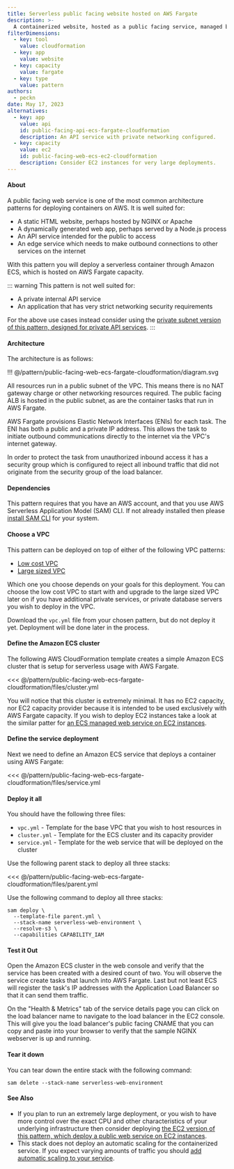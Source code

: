 ```yaml
---
title: Serverless public facing website hosted on AWS Fargate
description: >-
  A containerized website, hosted as a public facing service, managed by ECS, hosted on serverless AWS Fargate capacity
filterDimensions:
  - key: tool
    value: cloudformation
  - key: app
    value: website
  - key: capacity
    value: fargate
  - key: type
    value: pattern
authors:
  - peckn
date: May 17, 2023
alternatives:
  - key: app
    value: api
    id: public-facing-api-ecs-fargate-cloudformation
    description: An API service with private networking configured.
  - key: capacity
    value: ec2
    id: public-facing-web-ecs-ec2-cloudformation
    description: Consider EC2 instances for very large deployments.
---
```


#### About

A public facing web service is one of the most common architecture patterns for deploying containers on AWS. It is well suited for:

- A static HTML website, perhaps hosted by NGINX or Apache
- A dynamically generated web app, perhaps served by a Node.js process
- An API service intended for the public to access
- An edge service which needs to make outbound connections to other services on the internet

With this pattern you will deploy a serverless container through Amazon ECS, which is hosted on AWS Fargate capacity.

::: warning
This pattern is not well suited for:

- A private internal API service
- An application that has very strict networking security requirements

For the above use cases instead consider using the [private subnet version of this pattern, designed for private API services](public-facing-api-ecs-fargate-cloudformation).
:::

#### Architecture

The architecture is as follows:

!!! @/pattern/public-facing-web-ecs-fargate-cloudformation/diagram.svg

All resources run in a public subnet of the VPC. This means there is no NAT gateway charge or other networking resources required. The public facing ALB is hosted in the public subnet, as are the container tasks that run in AWS Fargate.

AWS Fargate provisions Elastic Network Interfaces (ENIs) for each task. The ENI has both a public and a private IP address. This allows the task to initiate outbound communications directly to the internet via the VPC's internet gateway.

In order to protect the task from unauthorized inbound access it has a security group which is configured to reject all inbound traffic that did not originate from the security group of the load balancer.

#### Dependencies

This pattern requires that you have an AWS account, and that you use AWS Serverless Application Model (SAM) CLI. If not already installed then please [install SAM CLI](https://docs.aws.amazon.com/serverless-application-model/latest/developerguide/install-sam-cli.html) for your system.

#### Choose a VPC

This pattern can be deployed on top of either of the following VPC patterns:

- [Low cost VPC](/low-cost-vpc-amazon-ecs-cluster)
- [Large sized VPC](/large-vpc-for-amazon-ecs-cluster)

Which one you choose depends on your goals for this deployment. You can choose the low cost VPC to start with and upgrade to the large sized VPC later on if you have additional private services, or private database servers you wish to deploy in the VPC.

Download the `vpc.yml` file from your chosen pattern, but do not deploy it yet. Deployment will be done later in the process.

#### Define the Amazon ECS cluster

The following AWS CloudFormation template creates a simple Amazon ECS cluster that is setup for serverless usage with AWS Fargate.

<<< @/pattern/public-facing-web-ecs-fargate-cloudformation/files/cluster.yml

You will notice that this cluster is extremely minimal. It has no EC2 capacity, nor EC2 capacity provider because it is intended to be used exclusively with AWS Fargate capacity. If you wish to deploy EC2 instances take a look at the similar patter for [an ECS managed web service on EC2 instances](/public-facing-web-ecs-ec2-cloudformation).

#### Define the service deployment

Next we need to define an Amazon ECS service that deploys a container using AWS Fargate:

<<< @/pattern/public-facing-web-ecs-fargate-cloudformation/files/service.yml

#### Deploy it all

You should have the following three files:

- `vpc.yml` - Template for the base VPC that you wish to host resources in
- `cluster.yml` - Template for the ECS cluster and its capacity provider
- `service.yml` - Template for the web service that will be deployed on the cluster

Use the following parent stack to deploy all three stacks:

<<< @/pattern/public-facing-web-ecs-fargate-cloudformation/files/parent.yml

Use the following command to deploy all three stacks:

```shell
sam deploy \
  --template-file parent.yml \
  --stack-name serverless-web-environment \
  --resolve-s3 \
  --capabilities CAPABILITY_IAM
```

#### Test it Out

Open the Amazon ECS cluster in the web console and verify that the service has been created with a desired count of two. You will observe the service create tasks that launch into AWS Fargate. Last but not least ECS will register the task's IP addresses with the Application Load Balancer so that it can send them traffic.

On the "Health & Metrics" tab of the service details page you can click on the load balancer name to navigate to the load balancer in the EC2 console. This will give you the load balancer's public facing CNAME that you can copy and paste into your browser to verify that the sample NGINX webserver is up and running.

#### Tear it down

You can tear down the entire stack with the following command:

```shell
sam delete --stack-name serverless-web-environment
```

#### See Also

- If you plan to run an extremely large deployment, or you wish to have more control over the exact CPU and other characteristics of your underlying infrastructure then consider deploying [the EC2 version of this pattern, which deploy a public web service on EC2 instances](/public-facing-web-ecs-ec2-cloudformation).
- This stack does not deploy an automatic scaling for the containerized service. If you expect varying amounts of traffic you should [add automatic scaling to your service](/scale-ecs-service-cloudformation).